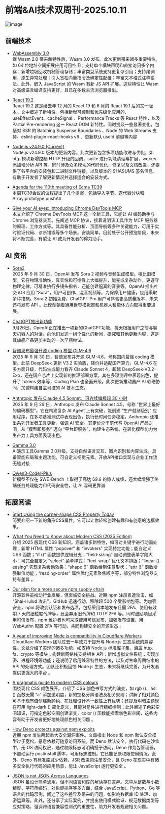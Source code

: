 # 前端&AI技术双周刊-2025.10.11

![image](https://gips2.baidu.com/it/u=509828564,790679126&fm=3028&app=3028&f=PNG&fmt=auto&q=100&size=f960_412)

## 前端技术
- [WebAssembly 3.0](https://webassembly.org/news/2025-09-17-wasm-3.0/)
  <br>继 Wasm 2.0 带来新特性后，Wasm 3.0 发布。此次更新带来诸多重要特性，如 64 位地址空间拓展应用可用空间；支持单个模块声明和直接访问多个内存；新增垃圾回收机制管理存储；丰富类型系统支持更复杂引用；支持尾调用、原生异常处理；引入宽松向量指令及确定性配置；丰富文本格式注释语法。此外，嵌入 JavaScript 的 Wasm 有新 JS API 扩展。这些特性让 Wasm 对高级语言编译支持更好，且已在多数主流浏览器推出。

- [React 19.2 ](https://react.dev/blog/2025/10/01/react-19-2)
  <br>React 19.2 这是继去年 12 月的 React 19 和 6 月的 React 19.1 后的又一版本。文中概述了新特性，包括新增可控制和优先级化应用的<Activity />、 useEffectEvent、cacheSignal 、Performance Tracks 等 React 特性，以及 Partial Pre-rendering 这一 React DOM 新特性。同时提及一些显著变化，包括对 SSR 的 Batching Suspense Boundaries 、Node 的 Web Streams 支持、eslint-plugin-react-hooks v6 、更新默认 useId 前缀等内容

- [Node.js v24.9.0 (Current)](https://nodejs.org/en/blog/release/v24.9.0)
  <br>Node.js v24.9.0 版本的更新内容。此次更新包含多项功能改进与优化，如 http 模块新增控制 HTTP 升级的回调，sqlite 进行功能清理与扩展，worker 添加堆分析 API 等。同时涉及众多模块的代码优化、修复以及文档改进。还提供了各平台的安装包和二进制文件链接，以及版本的 SHASUMS 签名信息，有助于开发者了解更新情况并选择适合的安装方式。

- [Agenda for the 110th meeting of Ecma TC39](https://github.com/tc39/agendas/blob/main/2025/09.md)
  <br>本周TC39会议的议程提出了几个提案，包括导入字节、迭代器分块和Array.prototype.pushAll

- [Give your AI eyes: Introducing Chrome DevTools MCP](https://addyosmani.com/blog/devtools-mcp/)
  <br>本文介绍了 Chrome DevTools MCP 这一全新工具，它能让 AI 编码助手与 Chrome 浏览器交互。先阐述 MCP 协议，接着说明该工具作为 MCP 服务器的原理、工作方式等。其具备性能分析、页面导航等多种关键能力，可用于实时验证代码、诊断错误等多个场景。安装简单，目前处于公开预览阶段，未来将不断完善，有望让 AI 成为开发者的得力助手。

## AI 资讯
- [Sora2](https://openai.com/index/sora-2/)
  <br>2025 年 9 月 30 日，OpenAI 发布 Sora 2 视频与音频生成模型。相比旧模型，它在物理准确性、真实性和可控性上大幅提升，能完成复杂动作，更遵守物理定律，可精准执行多镜头指令，还能创建逼真的音景等。OpenAI 推出社交 iOS 应用 “Sora”，用户可创作、混音视频等。为保障用户健康，应用采取多种措施。Sora 2 初始免费，ChatGPT Pro 用户可体验更高质量版本，未来还将发布 API 。此模型朝着通用世界模拟器和机器人智能体方向取得重要进展。

- [ChatGPT推出新功能](https://openai.com/)
  <br>9月26日，OpenAI正在推出一项新的ChatGPT功能，每天根据用户之前与聊天机器人的对话，向他们发送一组个性化的新闻、研究和其他更新内容，这是其旗舰产品更加主动的一次早期尝试。

- [智谱发布最强开源 coding 模型 GLM-4.6](https://zhuanlan.zhihu.com/p/1958649879220950035)
  <br>2025 年 9 月 30 日，智谱发布并开源 GLM-4.6，号称国内最强 coding 模型。此前 DeepSeek 更新 V3.2 实验版，降价并适配国产算力。GLM-4.6 在多方面升级，代码生成能力看齐 Claude Sonnet 4，超越 DeepSeek-V3.2-Exp，还在国产芯片上实现新的推理部署方案。其在多项测评中表现出色，提升了 tokens 效率等，Coding Plan 也全面升级。此次更新推动国产 AI 软硬协同，加速构建自主可控的 AI 技术生态。

- [Anthropic 发布 Claude 4.5 Sonnet，可连续编程超 30 小时](https://zhuanlan.zhihu.com/p/1956394598797641178)
  <br>2025 年 9 月 29 日，Anthropic 发布 Claude Sonnet 4.5，号称 “世界上最好的编码模型”。它在构建复杂 AI Agent 上有突破，能创建 “生产就绪级别” 应用程序。在多项基准测试中表现出色，执行长时间任务稳定。Anthropic 还推出系列开发者工具更新，强调 AI 安全。其定价介于前代与 OpenAI 产品之间，从 “模型即服务” 迈向 “平台即服务”，构建生态系统，在转化模型能力为生产力工具方面表现出色。

- [Gamma 3.0 ](https://gamma.app/zh-cn)
  <br>AI演示工具Gamma 3.0升级，支持自然语言交互、图片识别和内容生成。具备智能布局和主题功能，可自定义视觉元素。开放API接口实现与企业工作流无缝对接

- [Qwen3-Coder-Plus](https://x.com/Alibaba_Qwen/status/1970582211993927774)
  <br>新模型不仅在 SWE-Bench 上取得了高达 69.6 的惊人成绩，还大幅增强了终端任务处理能力和代码安全性，让 AI 写码更靠谱 

## 拓展阅读
- [Start Using the corner-shape CSS Property Today](https://www.youtube.com/watch?v=oKcrTBjmOio)
  <br>简要介绍一下新的角形CSS属性，它可以让你轻松创建有趣和有创意的边框效果。

- [What You Need to Know about Modern CSS (2025 Edition)](https://frontendmasters.com/blog/what-you-need-to-know-about-modern-css-2025-edition/?utm_source=CSS-Weekly&utm_campaign=Issue-622&utm_medium=web)
  <br>介绍 2025 版现代 CSS 新知识。涵盖诸多新特性，如可对关键字进行动画处理；新增 HTML 属性 “popover” 和 “invokers” 实现特定功能；能自定义 CSS 函数；“if ()” 函数提供逻辑分支；“field-sizing” 自动调整表单字段大小；可完全自定义 “select” 菜单样式；“text-wrap” 优化文本排版；“linear () easing” 实现复杂缓动效果；“shape ()” 函数绘制任意形状；“attr ()” 函数增强取值功能；“reading-order” 属性优化元素聚焦顺序等，部分特性浏览器支持有差异 。

- [Our plan for a more secure npm supply chain](https://github.blog/security/supply-chain-security/our-plan-for-a-more-secure-npm-supply-chain/)
  <br>开源软件虽推动行业发展，但面临安全挑战。近期 npm 注册表遭攻击，如 “Shai-Hulud 攻击”。GitHub 迅速行动，移除超 500 个受影响包等。为加强安全，npm 将改变认证和发布选项，包括采用本地发布且需 2FA、使用有效期 7 天的细粒度令牌等，还会弃用旧令牌和 TOTP 2FA 等。同时鼓励项目采用可信发布，npm 维护者也可采取使用可信发布、加强发布设置、用 WebAuthn 配置 2FA 等行动，共同构建安全的开源生态 。

- [A year of improving Node.js compatibility in Cloudflare Workers](https://blog.cloudflare.com/nodejs-workers-2025/)
  <br>Cloudflare Workers 团队过去一年致力于提升与 Node.js 生态系统的兼容性。文章介绍了实现的诸多功能，如支持 Node.js 标准库子集，涵盖 http、fs、crypto 等模块；构建新网络栈支持相关 API；新增虚拟文件系统；实现加密、进程环境等功能；还说明了启用兼容特性的方法，以及对生命周期结束的 API 的处理方式。团队还积极回馈 Node.js 生态，未来将继续完善，为开发者提供更强大的平台 。

- [A pragmatic guide to modern CSS colours](https://piccalil.li/blog/a-pragmatic-guide-to-modern-css-colours-part-one/?utm_source=CSS-Weekly&utm_campaign=Issue-623&utm_medium=web)
  <br>围绕现代 CSS 颜色展开。介绍了 CSS 颜色书写方式的演变，如 rgb ()、hsl () 函数无需 “a” 添加透明度，新的空格分隔语法及相关规则；讲解了相对颜色可基于现有值创建新颜色，在处理设计不一致性上有优势；还提及明暗主题现在可用 light-dark () 简化定义，且能对组件进行精细控制；此外阐述了色彩空间知识，可指定色彩空间创建渐变，color () 函数能探索新色彩空间，这些内容有助于开发者更好地处理颜色相关问题 。

- [How Deno protects against npm exploits](https://deno.com/blog/deno-protects-npm-exploits)
  <br>近期 npm 发生两起重大安全漏洞事件。文章指出 Node 和 npm 默认安全模型过于宽松，恶意依赖可随意访问系统。而 Deno 默认安全，执行代码在沙盒中，无 OS 访问权限，通过权限标志可明确授予访问。Deno 作为包管理器，不自动运行 postinstall 脚本，可用标志控制。它还能记录权限使用情况。此外，Deno 有标准库减少依赖，JSR 改进包注册安全，且 Deno 在现实中有诸多安全执行代码的应用场景，能让 JavaScript 运行更安全 。

- [JSON is not JSON Across Languages](https://blog.dochia.dev/blog/json-isnt-json/)
  <br> JSON 虽设计简单通用，但不同语言和库的解读存在差异。文中从整数与小数精度、字符串编码、对象键排序等多方面，结合 JavaScript、Python、Go 等语言的代码示例，阐述了这些差异及带来的问题，如影响数据库 ID 处理、加密运算等。此外，还分享了实际案例，并提出使用模式验证、规范数据类型等应对策略，强调跨语言兼容性测试的重要性，助力开发者规避相关问题。

